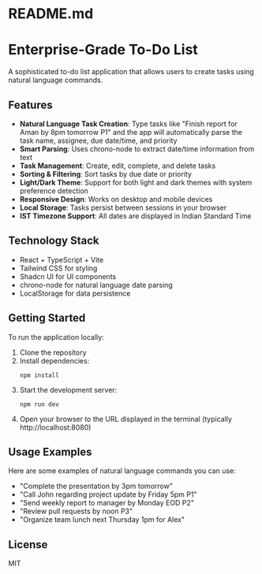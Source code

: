 # README.md

# Enterprise-Grade To-Do List

A sophisticated to-do list application that allows users to create tasks using natural language commands.

## Features

- **Natural Language Task Creation**: Type tasks like "Finish report for Aman by 8pm tomorrow P1" and the app will automatically parse the task name, assignee, due date/time, and priority
- **Smart Parsing**: Uses chrono-node to extract date/time information from text
- **Task Management**: Create, edit, complete, and delete tasks
- **Sorting & Filtering**: Sort tasks by due date or priority
- **Light/Dark Theme**: Support for both light and dark themes with system preference detection
- **Responsive Design**: Works on desktop and mobile devices
- **Local Storage**: Tasks persist between sessions in your browser
- **IST Timezone Support**: All dates are displayed in Indian Standard Time

## Technology Stack

- React + TypeScript + Vite
- Tailwind CSS for styling
- Shadcn UI for UI components
- chrono-node for natural language date parsing
- LocalStorage for data persistence

## Getting Started

To run the application locally:

1. Clone the repository
2. Install dependencies:
   ```
   npm install
   ```
3. Start the development server:
   ```
   npm run dev
   ```
4. Open your browser to the URL displayed in the terminal (typically http://localhost:8080)

## Usage Examples

Here are some examples of natural language commands you can use:

- "Complete the presentation by 3pm tomorrow"
- "Call John regarding project update by Friday 5pm P1"
- "Send weekly report to manager by Monday EOD P2"
- "Review pull requests by noon P3"
- "Organize team lunch next Thursday 1pm for Alex"

## License

MIT

